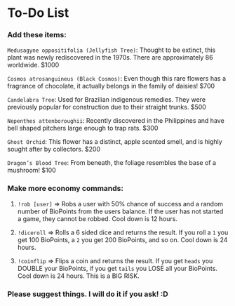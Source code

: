 # To-Do List

### Add these items:
`Medusagyne oppositifolia (Jellyfish Tree)`:
Thought to be extinct, this plant was newly rediscovered in the 1970s. There are approximately 86 worldwide.
$1000

`Cosmos atrosanguineus (Black Cosmos)`:
Even though this rare flowers has a fragrance of chocolate, it actually belongs in the family of daisies!
$700

`Candelabra Tree`:
Used for Brazilian indigenous remedies. They were previously popular for construction due to their straight trunks.
$500

`Nepenthes attenboroughii`:
Recently discovered in the Philippines and have bell shaped pitchers large enough to trap rats.
$300

`Ghost Orchid`:
This flower has a distinct, apple scented smell, and is highly sought after by collectors.
$200

`Dragon’s Blood Tree`:
From beneath, the foliage resembles the base of a mushroom!
$100

### Make more economy commands:
1. `!rob [user]` => Robs a user with 50% chance of success and a random number of BioPoints 
from the users balance. If the user has not started a game, they cannot be robbed. Cool down
is 12 hours.

2. `!diceroll` => Rolls a 6 sided dice and returns the result. If you roll a `1` you get
100 BioPoints, a `2` you get 200 BioPoints, and so on. Cool down is 24 hours.

3. `!coinflip` => Flips a coin and returns the result. If you get `heads` you DOUBLE your 
BioPoints, if you get `tails` you LOSE all your BioPoints. Cool down is 24 hours. This is a 
BIG RISK.

### Please suggest things. I will do it if you ask! :D